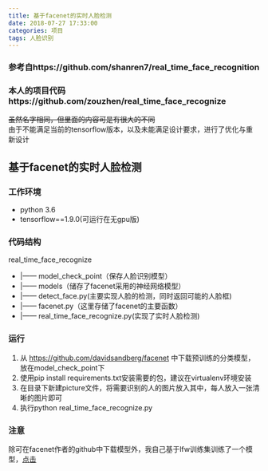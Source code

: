 ```yaml
---
title: 基于facenet的实时人脸检测
date: 2018-07-27 17:33:00
categories: 项目
tags: 人脸识别
---
```

### 参考自https://github.com/shanren7/real_time_face_recognition

### 本人的项目代码https://github.com/zouzhen/real_time_face_recognize

~~虽然名字相同，但里面的内容可是有很大的不同~~  
由于不能满足当前的tensorflow版本，以及未能满足设计要求，进行了优化与重新设计
##  基于facenet的实时人脸检测

### 工作环境

* python 3.6
* tensorflow==1.9.0(可运行在无gpu版)

### 代码结构

real_time_face_recognize  
* |—— model_check_point（保存人脸识别模型）
* |—— models（储存了facenet采用的神经网络模型）
* |—— detect_face.py(主要实现人脸的检测，同时返回可能的人脸框)
* |—— facenet.py（这里存储了facenet的主要函数）
* |—— real_time_face_recognize.py(实现了实时人脸检测)  

### 运行

1. 从 https://github.com/davidsandberg/facenet 中下载预训练的分类模型，放在model_check_point下  
2. 使用pip install requirements.txt安装需要的包，建议在virtualenv环境安装  
3. 在目录下新建picture文件，将需要识别的人的图片放入其中，每人放入一张清晰的图片即可  
4. 执行python real_time_face_recognize.py 

### 注意  

除可在facenet作者的github中下载模型外，我自己基于lfw训练集训练了一个模型，[点击](https://download.csdn.net/download/zouzhen_id/10568660)